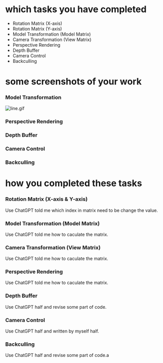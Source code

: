 # which tasks you have completed
- Rotation Matrix (X-axis)
- Rotation Matrix (Y-axis)
- Model Transformation (Model Matrix)
- Camera Transformation (View Matrix)
- Perspective Rendering
- Depth Buffer
- Camera Control
- Backculling


# some screenshots of your work
### Model Transformation
![line.gif](./data/video1.gif)
### Perspective Rendering

### Depth Buffer

### Camera Control

### Backculling



# how you completed these tasks
### Rotation Matrix (X-axis & Y-axis)
Use ChatGPT told me which index in matrix need to be change the value.
### Model Transformation (Model Matrix)
Use ChatGPT told me how to caculate the matrix.
### Camera Transformation (View Matrix)
Use ChatGPT told me how to caculate the matrix.
### Perspective Rendering
Use ChatGPT told me how to caculate the matrix.
### Depth Buffer
Use ChatGPT half and revise some part of code.
### Camera Control
Use ChatGPT half and written by myself half.
### Backculling
Use ChatGPT half and revise some part of code.a
